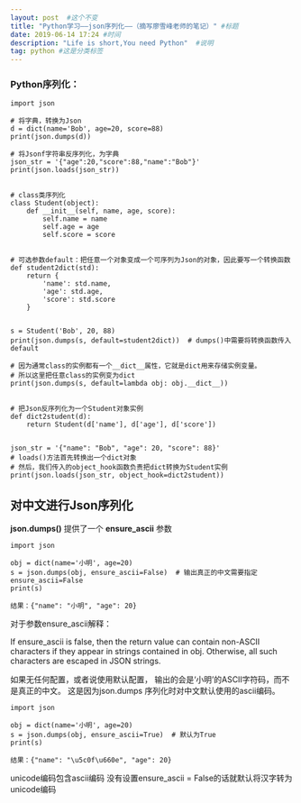 ```yaml
---
layout: post  #这个不变
title: "Python学习——json序列化——（摘写廖雪峰老师的笔记）" #标题
date: 2019-06-14 17:24 #时间
description: "Life is short,You need Python"  #说明
tag: python #这是分类标签
---
```


### Python序列化：
```
import json

# 将字典，转换为Json
d = dict(name='Bob', age=20, score=88)
print(json.dumps(d))

# 将Jsonf字符串反序列化，为字典
json_str = '{"age":20,"score":88,"name":"Bob"}'
print(json.loads(json_str))


# class类序列化
class Student(object):
    def __init__(self, name, age, score):
        self.name = name
        self.age = age
        self.score = score


# 可选参数default：把任意一个对象变成一个可序列为Json的对象，因此要写一个转换函数
def student2dict(std):
    return {
        'name': std.name,
        'age': std.age,
        'score': std.score
    }


s = Student('Bob', 20, 88)
print(json.dumps(s, default=student2dict))  # dumps()中需要将转换函数传入default

# 因为通常class的实例都有一个__dict__属性，它就是dict用来存储实例变量。
# 所以这里把任意class的实例变为dict
print(json.dumps(s, default=lambda obj: obj.__dict__))


# 把Json反序列化为一个Student对象实例
def dict2student(d):
    return Student(d['name'], d['age'], d['score'])


json_str = '{"name": "Bob", "age": 20, "score": 88}'
# loads()方法首先转换出一个dict对象
# 然后，我们传入的object_hook函数负责把dict转换为Student实例
print(json.loads(json_str, object_hook=dict2student))

```
## 对中文进行Json序列化
**json.dumps()** 提供了一个 **ensure_ascii** 参数
```
import json

obj = dict(name='小明', age=20)
s = json.dumps(obj, ensure_ascii=False)  # 输出真正的中文需要指定ensure_ascii=False
print(s)

结果：{"name": "小明", "age": 20}
```
对于参数ensure_ascii解释：

If ensure_ascii is false, then the return value can contain non-ASCII characters if they appear in strings contained in obj. Otherwise, all such characters are escaped in JSON strings.

如果无任何配置，或者说使用默认配置，
输出的会是‘小明’的ASCII字符码，而不是真正的中文。
这是因为json.dumps 序列化时对中文默认使用的ascii编码。
```
import json

obj = dict(name='小明', age=20)
s = json.dumps(obj, ensure_ascii=True)  # 默认为True
print(s)

结果：{"name": "\u5c0f\u660e", "age": 20}
```
unicode编码包含ascii编码 没有设置ensure_ascii = False的话就默认将汉字转为unicode编码
